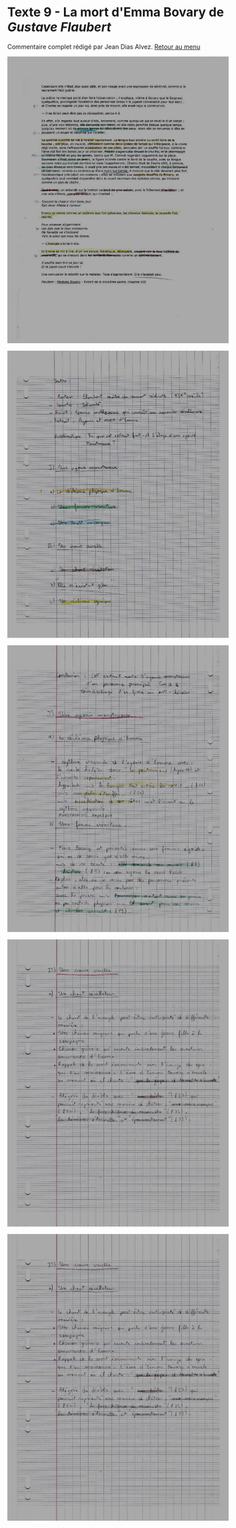 Texte 9 - __La mort d'Emma Bovary__ de *Gustave Flaubert* 
=====

Commentaire complet rédigé par Jean Dias Alvez. [Retour au menu](../)

![Page 1](txt9_1.jpg)

![Page 2](txt9_2.jpg)

![Page 3](txt9_3.jpg)

![Page 4](txt9_4.jpg)

![Page 5](txt9_5.jpg)

